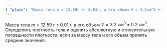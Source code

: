 ```yaml
---
{ "plain": "Масса тела m = 12.59г +- 0.01г, а его объем V = 3.2см^3 +- 0.2см^3. Определить плотность тела и оценить абсолютную и относительную погрешности плотности, если за массу тела и его объем принять средние значения." }
---
```


Масса тела $m=12.59\text{ г} \pm 0.01\text{ г}$, а его объем $V=3.2\text{ см}^3 \pm 0.2\text{ см}^3$.
Определить плотность тела и оценить абсолютную и относительную погрешности плотности, если за массу тела и его объем принять средние значения.